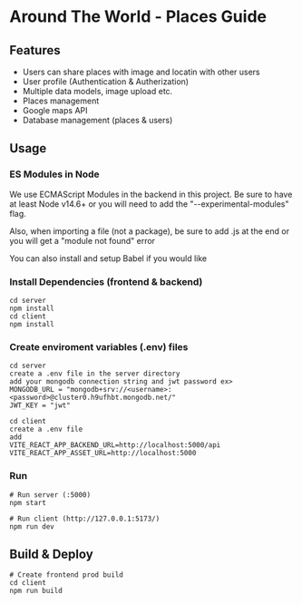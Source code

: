 # Around The World - Places Guide

## Features

- Users can share places with image and locatin with other users
- User profile (Authentication & Autherization)
- Multiple data models, image upload etc.
- Places management
- Google maps API
- Database management (places & users)

## Usage

### ES Modules in Node

We use ECMAScript Modules in the backend in this project. Be sure to have at least Node v14.6+ or you will need to add the "--experimental-modules" flag.

Also, when importing a file (not a package), be sure to add .js at the end or you will get a "module not found" error

You can also install and setup Babel if you would like

### Install Dependencies (frontend & backend)

```
cd server
npm install
cd client
npm install
```
### Create enviroment variables (.env) files
```
cd server
create a .env file in the server directory
add your mongodb connection string and jwt password ex>
MONGODB_URL = "mongodb+srv://<username>:<password>@cluster0.h9ufhbt.mongodb.net/"
JWT_KEY = "jwt"

cd client
create a .env file
add
VITE_REACT_APP_BACKEND_URL=http://localhost:5000/api
VITE_REACT_APP_ASSET_URL=http://localhost:5000

```

### Run

```
# Run server (:5000)
npm start

# Run client (http://127.0.0.1:5173/)
npm run dev

```


## Build & Deploy

```
# Create frontend prod build
cd client
npm run build
```
